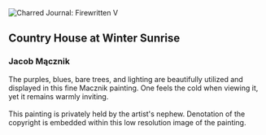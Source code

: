 <div class="artwork-of-the-day">
  <div class="container">
    <div class="img-wrapper">
      <img
        src="https://uploads8.wikiart.org/00437/images/jacob-macznik/country-house-at-winter-sunrise-1.jpg!Large.jpg"
        alt="Charred Journal: Firewritten V" />
    </div>
    <div class="artwork-detail">
      <div class="artwork-origin"> 
        <h2 class="artwork-name">Country House at Winter Sunrise</h2>
        <h3 class="artist">
          Jacob Mącznik
        </h3>
      </div>
      <p class="description">
        <span class="artwork-description-text ng-binding" ng-bind-html="viewModel.ArtworkOfTheDay.Description | unsafe">The purples, blues, bare trees, and lighting are beautifully utilized and displayed in this fine Macznik painting.  One feels the cold when viewing it, yet it remains warmly inviting.<br><br>This painting is privately held by the artist's nephew.  Denotation of the copyright is embedded within this low resolution image of the painting.</span>
                        <div class="text-shadow-container ng-hide" ng-show="showShadow"></div>
      </p>
    </div>
  </div>

</div>
